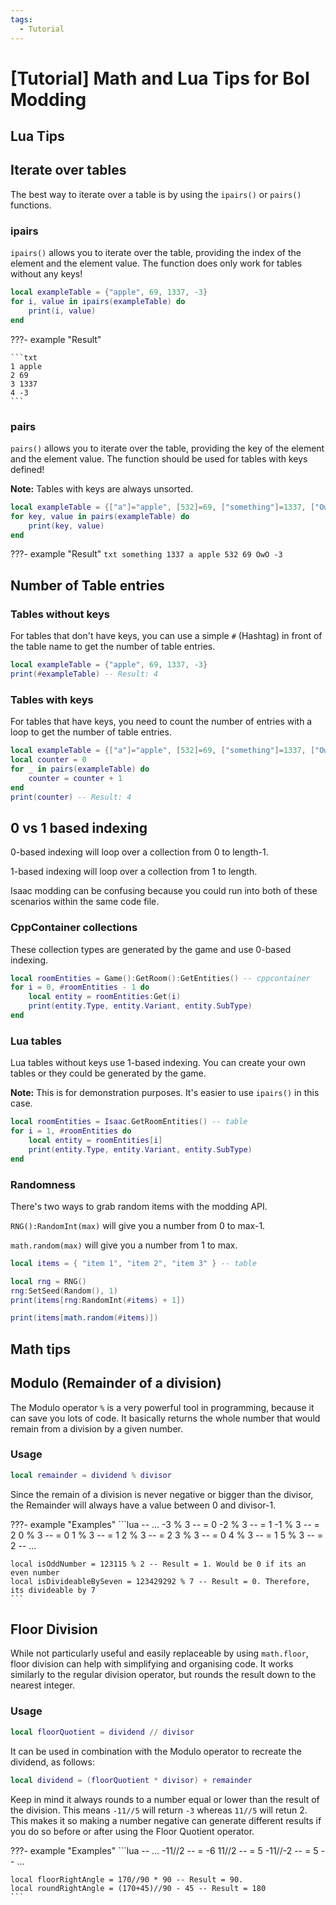 ```yaml
---
tags:
  - Tutorial
---
```

# [Tutorial] Math and Lua Tips for BoI Modding

## Lua Tips

## Iterate over tables
The best way to iterate over a table is by using the `ipairs()` or `pairs()` functions.

### ipairs
`ipairs()` allows you to iterate over the table, providing the index of the element and the element value. The function does only work for tables without any keys!

```lua
local exampleTable = {"apple", 69, 1337, -3}
for i, value in ipairs(exampleTable) do
    print(i, value)
end
```

???- example "Result"

    ```txt
    1 apple
    2 69
    3 1337
    4 -3
    ```

### pairs
`pairs()` allows you to iterate over the table, providing the key of the element and the element value. The function should be used for tables with keys defined!

**Note:** Tables with keys are always unsorted.

```lua
local exampleTable = {["a"]="apple", [532]=69, ["something"]=1337, ["OwO"]=-3}
for key, value in pairs(exampleTable) do
    print(key, value)
end
```

???- example "Result"
    ```txt
    something 1337
    a apple
    532 69
    OwO -3
    ```

## Number of Table entries

### Tables without keys
For tables that don't have keys, you can use a simple `#` (Hashtag) in front of the table name to get the number of table entries.
```lua
local exampleTable = {"apple", 69, 1337, -3}
print(#exampleTable) -- Result: 4
```

### Tables with keys
For tables that have keys, you need to count the number of entries with a loop to get the number of table entries.
```lua
local exampleTable = {["a"]="apple", [532]=69, ["something"]=1337, ["OwO"]=-3}
local counter = 0
for _ in pairs(exampleTable) do
    counter = counter + 1
end
print(counter) -- Result: 4
```

## 0 vs 1 based indexing
0-based indexing will loop over a collection from 0 to length-1.

1-based indexing will loop over a collection from 1 to length.

Isaac modding can be confusing because you could run into both of these scenarios within the same code file.

### CppContainer collections
These collection types are generated by the game and use 0-based indexing.

```lua
local roomEntities = Game():GetRoom():GetEntities() -- cppcontainer
for i = 0, #roomEntities - 1 do
    local entity = roomEntities:Get(i)
    print(entity.Type, entity.Variant, entity.SubType)
end
```

### Lua tables
Lua tables without keys use 1-based indexing. You can create your own tables or they could be generated by the game.

**Note:** This is for demonstration purposes. It's easier to use `ipairs()` in this case.

```lua
local roomEntities = Isaac.GetRoomEntities() -- table
for i = 1, #roomEntities do
    local entity = roomEntities[i]
    print(entity.Type, entity.Variant, entity.SubType)
end
```

### Randomness
There's two ways to grab random items with the modding API.

`RNG():RandomInt(max)` will give you a number from 0 to max-1.

`math.random(max)` will give you a number from 1 to max.

```lua
local items = { "item 1", "item 2", "item 3" } -- table

local rng = RNG()
rng:SetSeed(Random(), 1)
print(items[rng:RandomInt(#items) + 1])

print(items[math.random(#items)])
```




## Math tips

## Modulo (Remainder of a division)
The Modulo operator `%` is a very powerful tool in programming, because it can save you lots of code. It basically returns the whole number that would remain from a division by a given number.

### Usage
```lua
local remainder = dividend % divisor
```
Since the remain of a division is never negative or bigger than the divisor, the Remainder will always have a value between 0 and divisor-1.

???- example "Examples"
    ```lua
    -- ...
    -3 % 3 -- = 0
    -2 % 3 -- = 1
    -1 % 3 -- = 2
    0 % 3 -- = 0
    1 % 3 -- = 1
    2 % 3 -- = 2
    3 % 3 -- = 0
    4 % 3 -- = 1
    5 % 3 -- = 2
    -- ...

    local isOddNumber = 123115 % 2 -- Result = 1. Would be 0 if its an even number
    local isDivideableBySeven = 123429292 % 7 -- Result = 0. Therefore, its divideable by 7
    ```

## Floor Division
While not particularly useful and easily replaceable by using `math.floor`, floor division can help with simplifying and organising code. It works similarly to the regular division operator, but rounds the result down to the nearest integer.

### Usage
```lua
local floorQuotient = dividend // divisor
```
It can be used in combination with the Modulo operator to recreate the dividend, as follows:
```lua
local dividend = (floorQuotient * divisor) + remainder
```
Keep in mind it always rounds to a number equal or lower than the result of the division. This means `-11//5` will return `-3` whereas `11//5` will retun 2. This makes it so making a number negative can generate different results if you do so before or after using the Floor Quotient operator.

???- example "Examples"
    ```lua
    -- ...
    -11//2 -- = -6
    11//2 -- = 5
    -11//-2 -- = 5
    -- ...

    local floorRightAngle = 170//90 * 90 -- Result = 90. 
    local roundRightAngle = (170+45)//90 - 45 -- Result = 180
    ```
